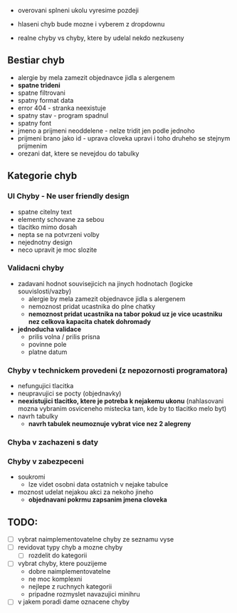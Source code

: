 - overovani splneni ukolu vyresime pozdeji
- hlaseni chyb bude mozne i vyberem z dropdownu


- realne chyby vs chyby, ktere by udelal nekdo nezkuseny

## Bestiar chyb
- alergie by mela zamezit objednavce jidla s alergenem
- **spatne trideni**
- spatne filtrovani
- spatny format data
- error 404 - stranka neexistuje 
- spatny stav - program spadnul
- spatny font 
- jmeno a prijmeni neoddelene - nelze tridit jen podle jednoho
- prijmeni brano jako id - uprava cloveka upravi i toho druheho se stejnym prijmenim
- orezani dat, ktere se nevejdou do tabulky

## Kategorie chyb

### UI Chyby - Ne user friendly design
- spatne citelny text 
- elementy schovane za sebou
- tlacitko mimo dosah
- nepta se na potvrzeni volby
- nejednotny design
- neco upravit je moc slozite 

### Validacni chyby
- zadavani hodnot souvisejicich na jinych hodnotach (logicke souvislosti/vazby)
  - alergie by mela zamezit objednavce jidla s alergenem
  - nemoznost pridat ucastnika do plne chatky
  - **nemoznost pridat ucastnika na tabor pokud uz je vice ucastniku nez celkova kapacita chatek dohromady**
- **jednoducha validace**
  - prilis volna / prilis prisna
  - povinne pole
  - platne datum

### Chyby v technickem provedeni (z nepozornosti programatora)
- nefungujici tlacitka
- neupravujici se pocty (objednavky)
- **neexistujici tlacitko, ktere je potreba k nejakemu ukonu** (nahlasovani mozna vybranim osviceneho mistecka tam, kde by to tlacitko melo byt)
- navrh tabulky
  - **navrh tabulek neumoznuje vybrat vice nez 2 alegreny**

### Chyba v zachazeni s daty

### Chyby v zabezpeceni
- soukromi
  - lze videt osobni data ostatnich v nejake tabulce
- moznost udelat nejakou akci za nekoho jineho
  - **objednavani pokrmu zapsanim jmena cloveka**



## TODO:
- [ ] vybrat naimplementovatelne chyby ze seznamu vyse
- [ ] revidovat typy chyb a mozne chyby 
  - [ ] rozdelit do kategorii
- [ ] vybrat chyby, ktere pouzijeme
  - dobre naimplementovatelne
  - ne moc komplexni 
  - nejlepe z ruchnych kategorii 
  - pripadne rozmyslet navazujici minihru
- [ ] v jakem poradi dame oznacene chyby

